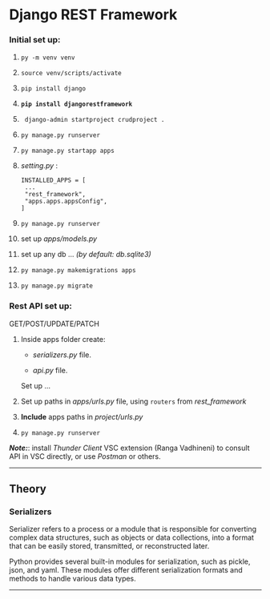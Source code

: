 # Django REST Framework

### Initial set up:

1. `py -m venv venv`
2. `source venv/scripts/activate`
3. `pip install django`
4. **`pip install djangorestframework`**
5. ` django-admin startproject crudproject .`
6. `py manage.py runserver`
7. `py manage.py startapp apps`
8. _setting.py_ :

   ```
   INSTALLED_APPS = [
    ...
    "rest_framework",
    "apps.apps.appsConfig",
   ]
   ```

9. `py manage.py runserver`
10. set up _apps/models.py_
11. set up any db ... _(by default: db.sqlite3)_
12. `py manage.py makemigrations apps`
13. `py manage.py migrate`

### **Rest API set up:**

GET/POST/UPDATE/PATCH

1. Inside apps folder create:

   - _serializers.py_ file.

   - _api.py_ file.

   Set up ...

2. Set up paths in _apps/urls.py_ file, using `routers` from _rest_framework_
3. **Include** apps paths in _project/urls.py_
4. `py manage.py runserver`

_**Note:**_: install _Thunder Client_ VSC extension (Ranga Vadhineni) to consult API in VSC directly, or use _Postman_ or others.

---

## Theory

### **Serializers**

Serializer refers to a process or a module that is responsible for converting complex data structures, such as objects or data collections, into a format that can be easily stored, transmitted, or reconstructed later.

Python provides several built-in modules for serialization, such as pickle, json, and yaml. These modules offer different serialization formats and methods to handle various data types.

---
